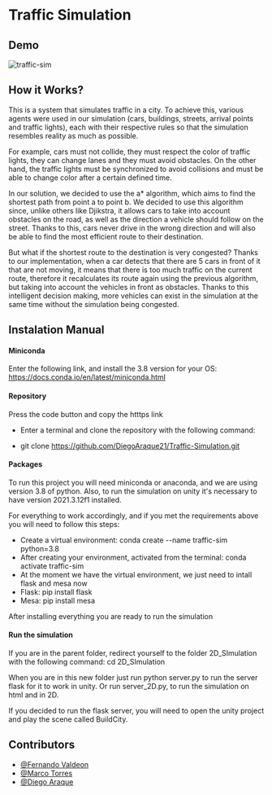 # Traffic Simulation
## Demo 

![traffic-sim](https://user-images.githubusercontent.com/57450093/205176542-f5ffbf1e-580c-425a-be06-1e8a5cecccdc.gif)


## How it Works? 


This is a system that simulates traffic in a city. To achieve this, various agents were used in our simulation 
(cars, buildings, streets, arrival points and traffic lights), each with their respective rules so that the simulation resembles reality as much as possible.

For example, cars must not collide, they must respect the color of traffic lights, they can change lanes and they must avoid obstacles. On the other hand, the traffic lights must be synchronized to avoid collisions and must be able to change color after a certain defined time.


In our solution, we decided to use the a* algorithm, which aims to find the shortest path from point a to point b. We decided to use this algorithm since, unlike others like Djikstra, it allows cars to take into account obstacles on the road, as well as the direction a vehicle should follow on the street. Thanks to this, cars never drive in the wrong direction and will also be able to find the most efficient route to their destination.


But what if the shortest route to the destination is very congested?
Thanks to our implementation, when a car detects that there are 5 cars in front of it that are not moving, it means that there is too much traffic on the current route, therefore it recalculates its route again using the previous algorithm, but taking into account the vehicles in front as obstacles. Thanks to this intelligent decision making, more vehicles can exist in the simulation at the same time without the simulation being congested.

## Instalation Manual

#### Miniconda

Enter the following link, and install the 3.8 version for your OS: https://docs.conda.io/en/latest/miniconda.html

#### Repository

Press the code button and copy the htttps link

- Enter a terminal and clone the repository with the following command:

- git clone https://github.com/DiegoAraque21/Traffic-Simulation.git
#### Packages

To run this project you will need miniconda or anaconda, and we are using version 3.8 of python. Also, to run the simulation on unity it's necessary to have version 2021.3.12f1 installed.

For everything to work accordingly, and if you met the requirements above you will need to follow this steps:

- Create a virtual environment: conda create --name traffic-sim python=3.8
- After creating your environment, activated from the terminal: conda activate traffic-sim
- At the moment we have the virtual environment, we just need to intall flask and mesa now
- Flask: pip install flask
- Mesa: pip install mesa

After installing everything you are ready to run the simulation

#### Run the simulation

If you are in the parent folder, redirect yourself to the folder 2D_SImulation with the following command: cd 2D_SImulation

When you are in this new folder just run python server.py to run the server flask for it to work in unity. Or run server_2D.py, to run the simulation on html and in 2D.

If you decided to run the flask server, you will need to open the unity project and play the scene called BuildCity.


## Contributors

- [@Fernando Valdeon](https://github.com/lfvm)
- [@Marco Torres](https://github.com/marcotorresx)
- [@Diego Araque](https://github.com/DiegoAraque21)
